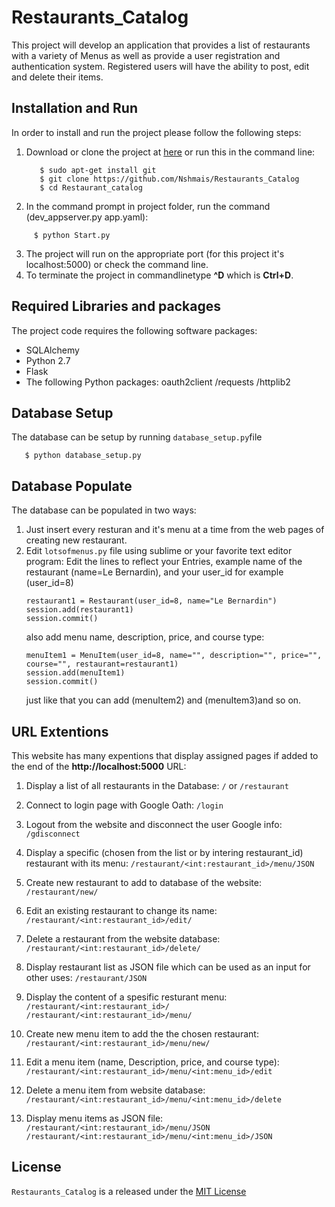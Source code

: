 # Restaurants_Catalog
This project will develop an application that provides a list of restaurants with a variety of Menus as well as provide a user registration and authentication system. Registered users will have the ability to post, edit and delete their items.

## Installation and Run
In order to install and run the project please follow the following steps:
1. Download or clone the project at [here](https://github.com/Nshmais/Restaurants_Catalog) or run this in the command line:
   ```
      $ sudo apt-get install git
      $ git clone https://github.com/Nshmais/Restaurants_Catalog
      $ cd Restaurant_catalog
   ```
2. In the command prompt in project folder, run the command (dev_appserver.py app.yaml):
```
     $ python Start.py   
```
3. The project will run on the appropriate port (for this project it's localhost:5000) or check the command line.
4. To terminate the project in commandlinetype  **^D** which is **Ctrl+D**.

## Required Libraries and packages
The project code requires the following software packages:
- SQLAlchemy
- Python 2.7
- Flask
- The following Python packages: oauth2client /requests /httplib2

## Database Setup
The database can be setup by running `database_setup.py`file
```
   $ python database_setup.py
```

## Database Populate
The database can be populated in two ways:
1. Just insert every resturan and it's menu at a time from the web pages of creating new restaurant.
2. Edit `lotsofmenus.py` file using sublime or your favorite text editor program:
   Edit the lines to reflect your Entries, example name of the restaurant (name=Le Bernardin), and your user_id for example (user_id=8)
   ```
   restaurant1 = Restaurant(user_id=8, name="Le Bernardin")
   session.add(restaurant1)
   session.commit()
   ```
   also add menu name, description, price, and course type:  
   ```
   menuItem1 = MenuItem(user_id=8, name="", description="", price="", course="", restaurant=restaurant1)
   session.add(menuItem1)
   session.commit()
   ```
   just like that you can add (menuItem2) and (menuItem3)and so on.

## URL Extentions 
This website has many expentions that display assigned pages if added to the end of the **http://localhost:5000** URL:
1. Display a list of all restaurants in the Database:
`/` or `/restaurant`
2. Connect to login page with Google Oath:
`/login`
3. Logout from the website and disconnect the user Google info:  
`/gdisconnect`
4. Display a specific (chosen from the list or by intering restaurant_id) restaurant with its menu:
`/restaurant/<int:restaurant_id>/menu/JSON`
5. Create new restaurant to add to database of the website:
`/restaurant/new/`
6. Edit an existing restaurant to change its name:
`/restaurant/<int:restaurant_id>/edit/`
7. Delete a restaurant from the website database:
`/restaurant/<int:restaurant_id>/delete/`
8. Display restaurant list as JSON file which can be used as an input for other uses: 
`/restaurant/JSON`

9. Display the content of a spesific resturant menu:
`/restaurant/<int:restaurant_id>/`
`/restaurant/<int:restaurant_id>/menu/`
10. Create new menu item to add the the chosen restaurant:
`/restaurant/<int:restaurant_id>/menu/new/`
11. Edit a menu item (name, Description, price, and course type):
`/restaurant/<int:restaurant_id>/menu/<int:menu_id>/edit`
12. Delete a menu item from website database:
`/restaurant/<int:restaurant_id>/menu/<int:menu_id>/delete`
13. Display menu items as JSON file:
`/restaurant/<int:restaurant_id>/menu/JSON`
`/restaurant/<int:restaurant_id>/menu/<int:menu_id>/JSON`


## License
`Restaurants_Catalog` is a released under the [MIT License](https://opensource.org/licenses/MIT)

